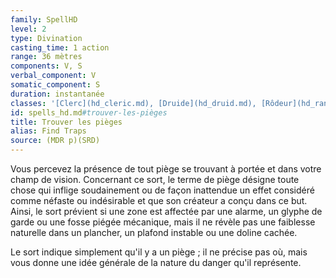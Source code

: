 ```yaml
---
family: SpellHD
level: 2
type: Divination
casting_time: 1 action
range: 36 mètres
components: V, S
verbal_component: V
somatic_component: S
duration: instantanée
classes: '[Clerc](hd_cleric.md), [Druide](hd_druid.md), [Rôdeur](hd_ranger.md)'
id: spells_hd.md#trouver-les-pièges
title: Trouver les pièges
alias: Find Traps
source: (MDR p)(SRD)
---
```


Vous percevez la présence de tout piège se trouvant à portée et dans votre champ de vision. Concernant ce sort, le terme de piège désigne toute chose qui inflige soudainement ou de façon inattendue un effet considéré comme néfaste ou indésirable et que son créateur a conçu dans ce but. Ainsi, le sort prévient si une zone est affectée par une alarme, un glyphe de garde ou une fosse piégée mécanique, mais il ne révèle pas une faiblesse naturelle dans un plancher, un plafond instable ou une doline cachée.

Le sort indique simplement qu'il y a un piège ; il ne précise pas où, mais vous donne une idée générale de la nature du danger qu'il représente.

